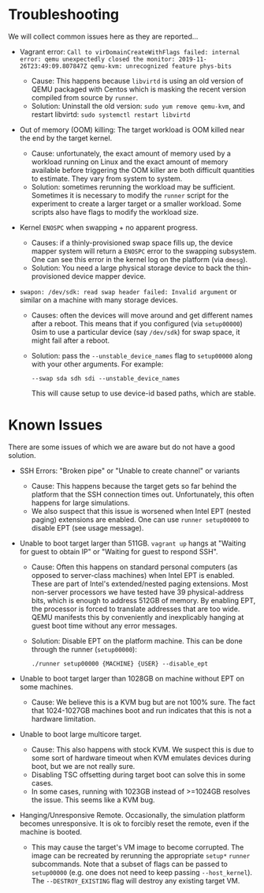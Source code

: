 # Troubleshooting

We will collect common issues here as they are reported...

- Vagrant error: `Call to virDomainCreateWithFlags failed: internal error: qemu
  unexpectedly closed the monitor: 2019-11-26T23:49:09.807847Z qemu-kvm:
  unrecognized feature phys-bits`
    - Cause: This happens because `libvirtd` is using an old version of QEMU
      packaged with Centos which is masking the recent version compiled from
      source by `runner`.
    - Solution: Uninstall the old version: `sudo yum remove qemu-kvm`, and
      restart libvirtd: `sudo systemctl restart libvirtd`

- Out of memory (OOM) killing: The target workload is OOM killed near the end
  by the target kernel.
    - Cause: unfortunately, the exact amount of memory used by a workload
      running on Linux and the exact amount of memory available before
      triggering the OOM killer are both difficult quantities to estimate.
      They vary from system to system.
    - Solution: sometimes rerunning the workload may be sufficient. Sometimes
      it is necessary to modify the `runner` script for the experiment to
      create a larger target or a smaller workload. Some scripts also have
      flags to modify the workload size.

- Kernel `ENOSPC` when swapping + no apparent progress.
    - Causes: if a thinly-provisioned swap space fills up, the device mapper
      system will return a `ENOSPC` error to the swapping subsystem. One can
      see this error in the kernel log on the platform (via `dmesg`).
    - Solution: You need a large physical storage device to back the
      thin-provisioned device mapper device.

- `swapon: /dev/sdk: read swap header failed: Invalid argument` or similar
  on a machine with many storage devices.
    - Causes: often the devices will move around and get different names after
      a reboot. This means that if you configured (via `setup00000`) 0sim to
      use a particular device (say `/dev/sdk`) for swap space, it might fail
      after a reboot.
    - Solution: pass the `--unstable_device_names` flag to `setup00000` along
      with your other arguments. For example:

      ```console
      --swap sda sdh sdi --unstable_device_names
      ```

      This will cause setup to use device-id based paths, which are stable.

# Known Issues

There are some issues of which we are aware but do not have a good solution.

- SSH Errors: "Broken pipe" or "Unable to create channel" or variants
    - Cause: This happens because the target gets so far behind the platform
      that the SSH connection times out. Unfortunately, this often happens for
      large simulations.
    - We also suspect that this issue is worsened when Intel EPT (nested paging)
      extensions are enabled. One can use `runner setup00000` to disable EPT
      (see usage message).

- Unable to boot target larger than 511GB. `vagrant up` hangs at "Waiting for
  guest to obtain IP" or "Waiting for guest to respond SSH".
    - Cause: Often this happens on standard personal computers (as opposed to
      server-class machines) when Intel EPT is enabled. These are part of
      Intel's extended/nested paging extensions. Most non-server processors we
      have tested have 39 physical-address bits, which is enough to address
      512GB of memory. By enabling EPT, the processor is forced to translate
      addresses that are too wide. QEMU manifests this by conveniently and
      inexplicably hanging at guest boot time without any error messages.
    - Solution: Disable EPT on the platform machine. This can be done through
      the runner (`setup00000`):

      ```
      ./runner setup00000 {MACHINE} {USER} --disable_ept
      ```

- Unable to boot target larger than 1028GB on machine without EPT on some machines.
    - Cause: We believe this is a KVM bug but are not 100% sure. The fact that
      1024-1027GB machines boot and run indicates that this is not a hardware
      limitation.

- Unable to boot large multicore target.
    - Cause: This also happens with stock KVM. We suspect this is due to some
      sort of hardware timeout when KVM emulates devices during boot, but we
      are not really sure.
    - Disabling TSC offsetting during target boot can solve this in some cases.
    - In some cases, running with 1023GB instead of >=1024GB resolves the
      issue. This seems like a KVM bug.

- Hanging/Unresponsive Remote. Occasionally, the simulation platform becomes
  unresponsive. It is ok to forcibly reset the remote, even if the machine is
  booted.
    - This may cause the target's VM image to become corrupted. The image can
      be recreated by rerunning the appropriate `setup*` `runner` subcommands.
      Note that a subset of flags can be passed to `setup00000` (e.g. one does
      not need to keep passing `--host_kernel`). The `--DESTROY_EXISTING` flag
      will destroy any existing target VM.
